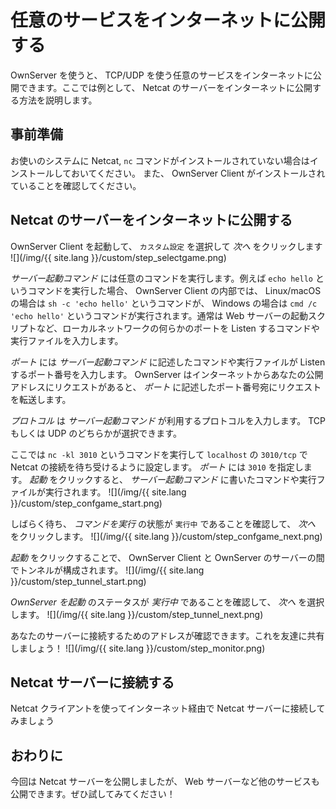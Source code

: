 # 任意のサービスをインターネットに公開する
OwnServer を使うと、 TCP/UDP を使う任意のサービスをインターネットに公開できます。ここでは例として、 Netcat のサーバーをインターネットに公開する方法を説明します。

## 事前準備
お使いのシステムに Netcat, `nc` コマンドがインストールされていない場合はインストールしておいてください。
また、 OwnServer Client がインストールされていることを確認してください。

## Netcat のサーバーをインターネットに公開する
OwnServer Client を起動して、 `カスタム設定` を選択して *次へ* をクリックします
![](/img/{{ site.lang }}/custom/step_selectgame.png)

*サーバー起動コマンド* には任意のコマンドを実行します。例えば `echo hello` というコマンドを実行した場合、 OwnServer Client の内部では、 Linux/macOS の場合は `sh -c 'echo hello'` というコマンドが、 Windows の場合は `cmd /c 'echo hello'` というコマンドが実行されます。通常は Web サーバーの起動スクリプトなど、ローカルネットワークの何らかのポートを Listen するコマンドや実行ファイルを入力します。

*ポート* には *サーバー起動コマンド* に記述したコマンドや実行ファイルが Listen するポート番号を入力します。 OwnServer はインターネットからあなたの公開アドレスにリクエストがあると、 *ポート* に記述したポート番号宛にリクエストを転送します。

*プロトコル* は *サーバー起動コマンド* が利用するプロトコルを入力します。 TCP もしくは UDP のどちらかが選択できます。

ここでは `nc -kl 3010` というコマンドを実行して `localhost` の `3010/tcp` で Netcat の接続を待ち受けるように設定します。 *ポート* には `3010` を指定します。
*起動* をクリックすると、 *サーバー起動コマンド* に書いたコマンドや実行ファイルが実行されます。
![](/img/{{ site.lang }}/custom/step_confgame_start.png)

しばらく待ち、 *コマンドを実行* の状態が `実行中` であることを確認して、 *次へ* をクリックします。
![](/img/{{ site.lang }}/custom/step_confgame_next.png)

*起動* をクリックすることで、 OwnServer Client と OwnServer のサーバーの間でトンネルが構成されます。
![](/img/{{ site.lang }}/custom/step_tunnel_start.png)

*OwnServer を起動* のステータスが *実行中* であることを確認して、 *次へ* を選択します。
![](/img/{{ site.lang }}/custom/step_tunnel_next.png)

あなたのサーバーに接続するためのアドレスが確認できます。これを友達に共有しましょう！
![](/img/{{ site.lang }}/custom/step_monitor.png)

## Netcat サーバーに接続する
Netcat クライアントを使ってインターネット経由で Netcat サーバーに接続してみましょう


## おわりに
今回は Netcat サーバーを公開しましたが、 Web サーバーなど他のサービスも公開できます。ぜひ試してみてください！
